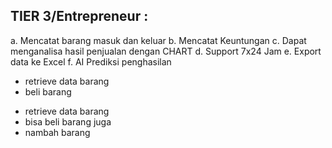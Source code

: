 ## TIER 3/Entrepreneur :
a. Mencatat barang masuk dan keluar
b. Mencatat Keuntungan
c. Dapat menganalisa hasil penjualan dengan CHART
d. Support 7x24 Jam
e. Export data ke Excel
f. AI Prediksi penghasilan

<!-- users -->
- retrieve data barang
- beli barang

<!-- admin -->
- retrieve data barang
- bisa beli barang juga
- nambah barang